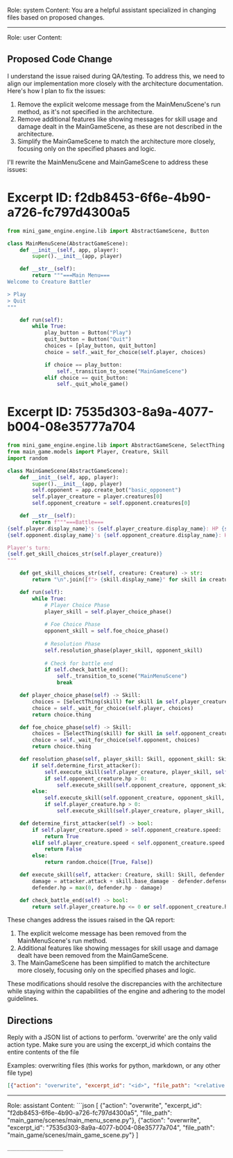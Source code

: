 Role: system
Content: You are a helpful assistant specialized in changing files based on proposed changes.
__________________
Role: user
Content: 
## Proposed Code Change
I understand the issue raised during QA/testing. To address this, we need to align our implementation more closely with the architecture documentation. Here's how I plan to fix the issues:

1. Remove the explicit welcome message from the MainMenuScene's run method, as it's not specified in the architecture.
2. Remove additional features like showing messages for skill usage and damage dealt in the MainGameScene, as these are not described in the architecture.
3. Simplify the MainGameScene to match the architecture more closely, focusing only on the specified phases and logic.

I'll rewrite the MainMenuScene and MainGameScene to address these issues:

# Excerpt ID: f2db8453-6f6e-4b90-a726-fc797d4300a5
```python main_game/scenes/main_menu_scene.py
from mini_game_engine.engine.lib import AbstractGameScene, Button

class MainMenuScene(AbstractGameScene):
    def __init__(self, app, player):
        super().__init__(app, player)

    def __str__(self):
        return """===Main Menu===
Welcome to Creature Battler

> Play
> Quit
"""

    def run(self):
        while True:
            play_button = Button("Play")
            quit_button = Button("Quit")
            choices = [play_button, quit_button]
            choice = self._wait_for_choice(self.player, choices)

            if choice == play_button:
                self._transition_to_scene("MainGameScene")
            elif choice == quit_button:
                self._quit_whole_game()
```

# Excerpt ID: 7535d303-8a9a-4077-b004-08e35777a704
```python main_game/scenes/main_game_scene.py
from mini_game_engine.engine.lib import AbstractGameScene, SelectThing
from main_game.models import Player, Creature, Skill
import random

class MainGameScene(AbstractGameScene):
    def __init__(self, app, player):
        super().__init__(app, player)
        self.opponent = app.create_bot("basic_opponent")
        self.player_creature = player.creatures[0]
        self.opponent_creature = self.opponent.creatures[0]

    def __str__(self):
        return f"""===Battle===
{self.player.display_name}'s {self.player_creature.display_name}: HP {self.player_creature.hp}/{self.player_creature.max_hp}
{self.opponent.display_name}'s {self.opponent_creature.display_name}: HP {self.opponent_creature.hp}/{self.opponent_creature.max_hp}

Player's turn:
{self.get_skill_choices_str(self.player_creature)}
"""

    def get_skill_choices_str(self, creature: Creature) -> str:
        return "\n".join([f"> {skill.display_name}" for skill in creature.skills])

    def run(self):
        while True:
            # Player Choice Phase
            player_skill = self.player_choice_phase()
            
            # Foe Choice Phase
            opponent_skill = self.foe_choice_phase()
            
            # Resolution Phase
            self.resolution_phase(player_skill, opponent_skill)
            
            # Check for battle end
            if self.check_battle_end():
                self._transition_to_scene("MainMenuScene")
                break

    def player_choice_phase(self) -> Skill:
        choices = [SelectThing(skill) for skill in self.player_creature.skills]
        choice = self._wait_for_choice(self.player, choices)
        return choice.thing

    def foe_choice_phase(self) -> Skill:
        choices = [SelectThing(skill) for skill in self.opponent_creature.skills]
        choice = self._wait_for_choice(self.opponent, choices)
        return choice.thing

    def resolution_phase(self, player_skill: Skill, opponent_skill: Skill):
        if self.determine_first_attacker():
            self.execute_skill(self.player_creature, player_skill, self.opponent_creature)
            if self.opponent_creature.hp > 0:
                self.execute_skill(self.opponent_creature, opponent_skill, self.player_creature)
        else:
            self.execute_skill(self.opponent_creature, opponent_skill, self.player_creature)
            if self.player_creature.hp > 0:
                self.execute_skill(self.player_creature, player_skill, self.opponent_creature)

    def determine_first_attacker(self) -> bool:
        if self.player_creature.speed > self.opponent_creature.speed:
            return True
        elif self.player_creature.speed < self.opponent_creature.speed:
            return False
        else:
            return random.choice([True, False])

    def execute_skill(self, attacker: Creature, skill: Skill, defender: Creature):
        damage = attacker.attack + skill.base_damage - defender.defense
        defender.hp = max(0, defender.hp - damage)

    def check_battle_end(self) -> bool:
        return self.player_creature.hp <= 0 or self.opponent_creature.hp <= 0
```

These changes address the issues raised in the QA report:

1. The explicit welcome message has been removed from the MainMenuScene's run method.
2. Additional features like showing messages for skill usage and damage dealt have been removed from the MainGameScene.
3. The MainGameScene has been simplified to match the architecture more closely, focusing only on the specified phases and logic.

These modifications should resolve the discrepancies with the architecture while staying within the capabilities of the engine and adhering to the model guidelines.

## Directions
Reply with a JSON list of actions to perform. 'overwrite' are the only valid action type. 
Make sure you are using the excerpt_id which contains the entire contents of the file

Examples:
overwriting files (this works for python, markdown, or any other file type)
```json output_example1
[{"action": "overwrite", "excerpt_id": "<id>", "file_path": "<relative file path>"}]
```

__________________
Role: assistant
Content: ```json
[
    {"action": "overwrite", "excerpt_id": "f2db8453-6f6e-4b90-a726-fc797d4300a5", "file_path": "main_game/scenes/main_menu_scene.py"},
    {"action": "overwrite", "excerpt_id": "7535d303-8a9a-4077-b004-08e35777a704", "file_path": "main_game/scenes/main_game_scene.py"}
]
```
__________________
